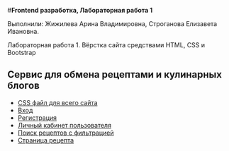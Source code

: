 #**Frontend разработка, Лабораторная работа 1**

Выполнили: Жижилева Арина Владимировна, Строганова Елизавета Ивановна.

Лабораторная работа 1. Вёрстка сайта средствами HTML, CSS и Bootstrap



## Сервис для обмена рецептами и кулинарных блогов

- [CSS файл для всего сайта](css.md)
- [Вход](chapter1.md)
- [Регистрация](chapter2.md)
- [Личный кабинет пользователя](chapter3.md)
- [Поиск рецептов с фильтрацией](chapter4.md)
- [Страница рецепта](chapter5.md)
